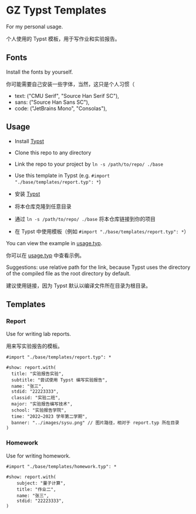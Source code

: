 # GZ Typst Templates

For my personal usage.

个人使用的 Typst 模板，用于写作业和实验报告。

## Fonts

Install the fonts by yourself.

你可能需要自己安装一些字体，当然，这只是个人习惯（

- text: ("CMU Serif", "Source Han Serif SC"),
- sans: ("Source Han Sans SC"),
- code: ("JetBrains Mono", "Consolas"),

## Usage

- Install [Typst](https://typst.app)
- Clone this repo to any directory
- Link the repo to your project by `ln -s /path/to/repo/ ./base`
- Use this template in Typst (e.g. `#import "./base/templates/report.typ": *`)

- 安装 [Typst](https://typst.app)
- 将本仓库克隆到任意目录
- 通过 `ln -s /path/to/repo/ ./base` 将本仓库链接到你的项目
- 在 Typst 中使用模板（例如 `#import "./base/templates/report.typ": *`）

You can view the example in [usage.typ](./_usage.typ).

你可以在 [usage.typ](./_usage.typ) 中查看示例。

Suggestions: use relative path for the link, because Typst uses the directory of the compiled file as the root directory by default.

建议使用链接，因为 Typst 默认以编译文件所在目录为根目录。

## Templates

### Report

Use for writing lab reports.

用来写实验报告的模板。

```typ
#import "./base/templates/report.typ": *

#show: report.with(
  title: "实验报告实验",
  subtitle: "尝试使用 Typst 编写实验报告",
  name: "张三",
  stdid: "22223333",
  classid: "实验二班",
  major: "实验报告编写技术",
  school: "实验报告学院",
  time: "2022~2023 学年第二学期",
  banner: "../images/sysu.png" // 图片路径，相对于 report.typ 所在目录
)
```

### Homework

Use for writing homework.

```typ
#import "./base/templates/homework.typ": *

#show: report.with(
    subject: "量子计算",
    title: "作业二",
    name: "张三",
    stdid: "22223333",
)
```
